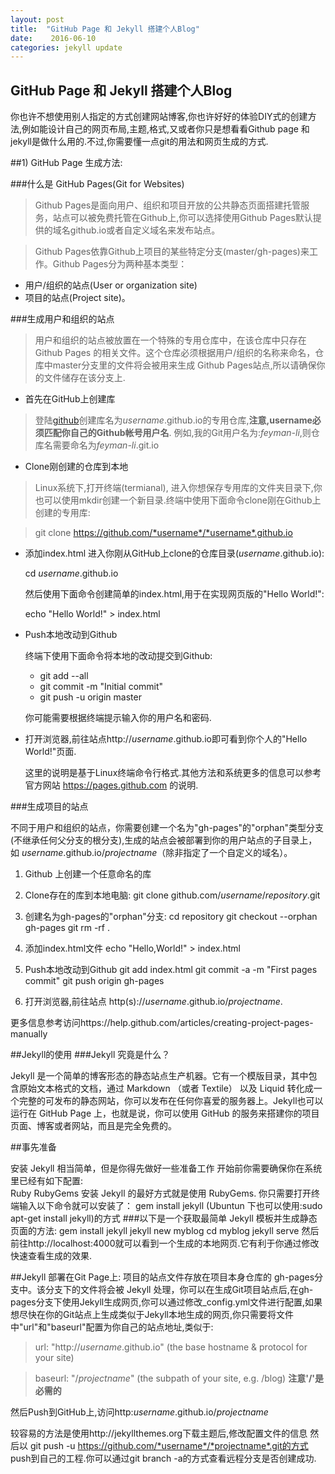 ```yaml
---
layout: post
title:  "GitHub Page 和 Jekyll 搭建个人Blog"
date:    2016-06-10
categories: jekyll update
---
```

GitHub Page 和 Jekyll 搭建个人Blog
-------
你也许不想使用别人指定的方式创建网站博客,你也许好好的体验DIY式的创建方法,例如能设计自己的网页布局,主题,格式,又或者你只是想看看Github page 和 jekyll是做什么用的.不过,你需要懂一点git的用法和网页生成的方式.

##1) GitHub Page 生成方法:

###什么是 GitHub Pages(Git for Websites)
>Github Pages是面向用户、组织和项目开放的公共静态页面搭建托管服务，站点可以被免费托管在Github上,你可以选择使用Github Pages默认提供的域名github.io或者自定义域名来发布站点。

>Github Pages依靠Github上项目的某些特定分支(master/gh-pages)来工作。Github Pages分为两种基本类型：

*  用户/组织的站点(User or organization site)
*  项目的站点(Project site)。

###生成用户和组织的站点

>	用户和组织的站点被放置在一个特殊的专用仓库中，在该仓库中只存在 Github Pages 的相关文件。这个仓库必须根据用户/组织的名称来命名，仓库中master分支里的文件将会被用来生成 Github Pages站点,所以请确保你的文件储存在该分支上.


*	首先在GitHub上创建库

>   登陆[github](https://github.com/login)创建库名为*username*.github.io的专用仓库,**注意,username必须匹配你自己的Github帐号用户名**. 例如,我的Git用户名为:*feyman-li*,则仓库名需要命名为*feyman-li*.git.io

*  Clone刚创建的仓库到本地

>   Linux系统下,打开终端(termianal), 进入你想保存专用库的文件夹目录下,你也可以使用mkdir创建一个新目录.终端中使用下面命令clone刚在Github上创建的专用库:

>   git clone https://github.com/*username*/*username*.github.io


*  添加index.html
	进入你刚从GitHub上clone的仓库目录(*username*.github.io):
	
	cd *username*.github.io
	
	然后使用下面命令创建简单的index.html,用于在实现网页版的"Hello World!":
	
	echo "Hello World!" > index.html
	
*  Push本地改动到Github

    终端下使用下面命令将本地的改动提交到Github:
    
    *   git add --all
    *	git commit -m "Initial commit"
    *	git push -u origin master
	
	你可能需要根据终端提示输入你的用户名和密码.
	
*  打开浏览器,前往站点http://*username*.github.io即可看到你个人的"Hello World!"页面.

    这里的说明是基于Linux终端命令行格式.其他方法和系统更多的信息可以参考官方网站 https://pages.github.com 的说明.
	
###生成项目的站点

不同于用户和组织的站点，你需要创建一个名为"gh-pages"的"orphan"类型分支(不继承任何父分支的根分支),生成的站点会被部署到你的用户站点的子目录上，如 *username*.github.io/*projectname*（除非指定了一个自定义的域名）。

1.   Github 上创建一个任意命名的库
2.   Clone存在的库到本地电脑:
	 git clone github.com/*username*/*repository*.git
3.   创建名为gh-pages的"orphan"分支:
     cd repository
	 git checkout --orphan gh-pages
	 git rm -rf .
	 
4.   添加index.html文件
     echo "Hello,World!" > index.html
 
5.   Push本地改动到Github
     git add index.html
	 git commit -a -m "First pages commit"
	 git push origin gh-pages
6.   打开浏览器,前往站点 http(s)://_username_.github.io/*projectname*.

更多信息参考访问https://help.github.com/articles/creating-project-pages-manually

##Jekyll的使用
###Jekyll 究竟是什么？

Jekyll 是一个简单的博客形态的静态站点生产机器。它有一个模版目录，其中包含原始文本格式的文档，通过 Markdown （或者 Textile） 以及 Liquid 转化成一个完整的可发布的静态网站，你可以发布在任何你喜爱的服务器上。Jekyll也可以运行在 GitHub Page 上，也就是说，你可以使用 GitHub 的服务来搭建你的项目页面、博客或者网站，而且是完全免费的。

##事先准备

安装 Jekyll 相当简单，但是你得先做好一些准备工作 开始前你需要确保你在系统里已经有如下配置:	
	Ruby
	RubyGems
安装 Jekyll 的最好方式就是使用 RubyGems. 你只需要打开终端输入以下命令就可以安装了：
gem install jekyll (Ubuntun 下也可以使用:sudo apt-get install jekyll)的方式
###以下是一个获取最简单 Jekyll 模板并生成静态页面的方法:
	gem install jekyll
	jekyll new myblog
	cd myblog
	jekyll serve
然后前往http://localhost:4000就可以看到一个生成的本地网页.它有利于你通过修改快速查看生成的效果.

##Jekyll 部署在Git Page上:
项目的站点文件存放在项目本身仓库的 gh-pages分支中。该分支下的文件将会被 Jekyll 处理，你可以在生成Git项目站点后,在gh-pages分支下使用Jekyll生成网页,你可以通过修改_config.yml文件进行配置,如果想尽快在你的Git站点上生成类似于Jekyll本地生成的网页,你只需要将文件中"url"和"baseurl"配置为你自己的站点地址,类似于:

>    url: "http://*username*.github.io" (the base hostname & protocol for your site)

>    baseurl: "/*projectname*" (the subpath of your site, e.g. /blog) 
**注意'/'是必需的**


然后Push到GitHub上,访问http:*username*.github.io/*projectname*


较容易的方法是使用http://jekyllthemes.org下载主题后,修改配置文件的信息
然后以 git push -u https://github.com/*username*/*projectname*.git的方式 push到自己的工程.你可以通过git branch -a的方式查看远程分支是否创建成功.
